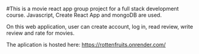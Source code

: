 #This is a movie react app group project for a full stack development course. 
Javascript, Create React App and mongoDB are used.  

On this web application, user can create account, log in, read review, write review and rate for movies. 

The aplication is hosted here: https://rottenfruits.onrender.com/
